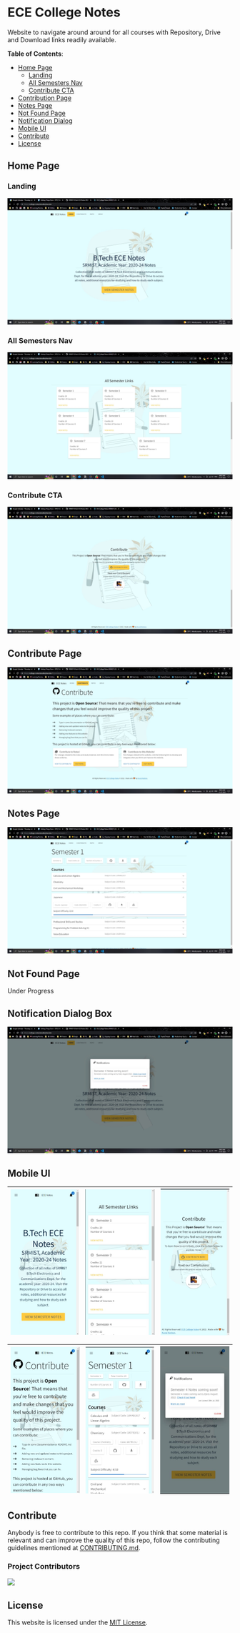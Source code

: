 # ECE College Notes

Website to navigate around around for all courses with Repository, Drive and Download links readily available.

**Table of Contents**:

-   [Home Page](#home-page)
    -   [Landing](#landing)
    -   [All Semesters Nav](#all-semesters-nav)
    -   [Contribute CTA](#contribute-cta)
-   [Contribution Page](#contribute-page)
-   [Notes Page](#notes-page)
-   [Not Found Page](#not-found-page)
-   [Notification Dialog](#notification-dialog-box)
-   [Mobile UI](#mobile-ui)
-   [Contribute](#contribute)
-   [License](#license)

## Home Page

### Landing

![Landing Page](./assets/landing.jpg)

### All Semesters Nav

![All Semesters Nav](./assets/semester-navigation.jpg)

### Contribute CTA

![Contribute CTA](./assets/home-contribute.jpg)

## Contribute Page

![Contribute Page](./assets/contribution-page.jpg)

## Notes Page

![Notes Page](./assets/notes-page.jpg)

## Not Found Page

Under Progress

## Notification Dialog Box

![Notification Dialog Box](./assets/notification-dialog.jpg)

## Mobile UI

| ![Mobile UI 1](./assets/m1.jpg) | ![Mobile UI 2](./assets/m2.jpg) | ![Mobile UI 3](./assets/m3.jpg) |
| --- | --- | --- |

| ![Mobile UI 4](./assets/m4.jpg) | ![Mobile UI 5](./assets/m5.jpg) | ![Mobile UI 6](./assets/m6.jpg) |
| --- | --- | --- |

## Contribute

Anybody is free to contribute to this repo. If you think that some material is relevant and can improve the quality of this repo, follow the contributing guidelines mentioned at [CONTRIBUTING.md](./CONTRIBUTING.md).

### Project Contributors

<a href="https://github.com/kunalkeshan/SRMIST-B.Tech-ECE-Notes-2022-24/graphs/contributors">
  <img src="https://contrib.rocks/image?repo=kunalkeshan/SRMIST-B.Tech-ECE-Notes-2022-24" />
</a>

## License

This website is licensed under the [MIT License](./LICENSE).
